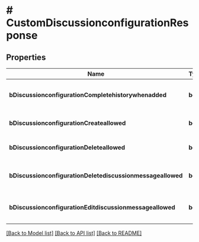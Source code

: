 # # CustomDiscussionconfigurationResponse

## Properties

Name | Type | Description | Notes
------------ | ------------- | ------------- | -------------
**bDiscussionconfigurationCompletehistorywhenadded** | **bool** | If the added Discussionmembership will have access to the entire history or not |
**bDiscussionconfigurationCreateallowed** | **bool** | If the the creation of the Discussion is allowed or not |
**bDiscussionconfigurationDeleteallowed** | **bool** | If the the destruction of the Discussion is allowed or not |
**bDiscussionconfigurationDeletediscussionmessageallowed** | **bool** | If the the destruction of the Discussionmessage is allowed or not |
**bDiscussionconfigurationEditdiscussionmessageallowed** | **bool** | If the the creation of the Discussionmessage is allowed or not |

[[Back to Model list]](../../README.md#models) [[Back to API list]](../../README.md#endpoints) [[Back to README]](../../README.md)
